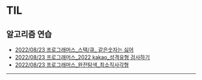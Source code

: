 # TIL

## 알고리즘 연습

- [2022/08/23 프로그래머스_스택/큐_ 같은숫자는 싫어](https://github.com/EunGyeongKim/TIL/blob/main/2022/programmers/2022%2008%2023%20%ED%94%84%EB%A1%9C%EA%B7%B8%EB%9E%98%EB%A8%B8%EC%8A%A4_%EC%8A%A4%ED%83%9D%20%ED%81%90_%EA%B0%99%EC%9D%80%20%EC%88%AB%EC%9E%90%EB%8A%94%20%E1%84%89%2016bcbf2b0cf943e5b401fa3692e760f4.md)
- [2022/08/23 프로그래머스_2022 kakao_성격유형 검사하기](https://github.com/EunGyeongKim/TIL/blob/main/2022/programmers/2022%2008%2023%20%ED%94%84%EB%A1%9C%EA%B7%B8%EB%9E%98%EB%A8%B8%EC%8A%A4_2022%20kakao_%EC%84%B1%EA%B2%A9%EC%9C%A0%ED%98%95%20%EA%B2%80%EC%82%AC%ED%95%98%EA%B8%B0.md)
- [2022/08/23 프로그래머스_완전탐색_최소직사각형](https://github.com/EunGyeongKim/TIL/blob/main/2022/programmers/2022%2008%2023%20%ED%94%84%EB%A1%9C%EA%B7%B8%EB%9E%98%EB%A8%B8%EC%8A%A4_%EC%99%84%EC%A0%84%ED%83%90%EC%83%89_%EC%B5%9C%EC%86%8C%EC%A7%81%EC%82%AC%EA%B0%81%ED%98%95.md)
---
